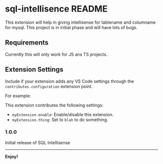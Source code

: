 # sql-intellisence README

This extension will help in giving intellisense for tablename and columname for mysql.
This project is in initial phase and will have lots of bugs.

## Requirements

Currently this will only work for JS ans TS projects.

## Extension Settings

Include if your extension adds any VS Code settings through the `contributes.configuration` extension point.

For example:

This extension contributes the following settings:

* `myExtension.enable`: Enable/disable this extension.
* `myExtension.thing`: Set to `blah` to do something.

### 1.0.0

Initial release of SQL Intellisense

---



**Enjoy!**
